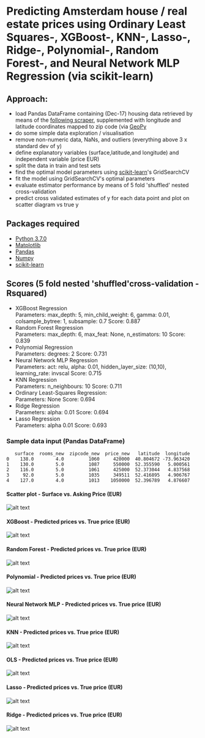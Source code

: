 # Predicting Amsterdam house / real estate prices using Ordinary Least Squares-, XGBoost-, KNN-, Lasso-, Ridge-, Polynomial-, Random Forest-, and Neural Network MLP Regression (via scikit-learn)

## Approach:

- load Pandas DataFrame containing (Dec-17) housing data retrieved by means of the [following scraper](https://github.com/Weesper1985/Funda-Scraper), supplemented with longitude and latitude coordinates mapped to zip code (via [GeoPy](https://geopy.readthedocs.io/en/1.10.0/#)
- do some simple data exploration / visualisation
- remove non-numeric data, NaNs, and outliers (everything above 3 x standard dev of y)
- define explanatory variables (surface,latitude,and longitude) and independent variable (price EUR)
- split the data in train and test sets 
- find the optimal model parameters using [scikit-learn](http://scikit-learn.org/stable/)'s GridSearchCV
- fit the model using GridSearchCV's optimal parameters
- evaluate estimator performance by means of 5 fold 'shuffled' nested cross-validation
- predict cross validated estimates of y for each data point and plot on scatter diagram vs true y

## Packages required

- [Python 3.7.0](https://www.python.org/downloads/)
- [Matplotlib](https://matplotlib.org/)
- [Pandas](https://pandas.pydata.org/)
- [Numpy](https://docs.scipy.org/doc/)
- [scikit-learn](http://scikit-learn.org/stable/)

## Scores (5 fold nested 'shuffled'cross-validation - Rsquared)

- XGBoost Regression											                                            
  Parameters: max_depth: 5, min_child_weight: 6, gamma: 0.01, colsample_bytree: 1, subsample: 0.7
  Score: 0.887	
- Random Forest Regression        									                                   
  Parameters: max_depth: 6, max_feat: None, n_estimators: 10
  Score:  0.839
- Polynomial Regression                                							
  Parameters: degrees: 2
  Score: 0.731
- Neural Network MLP Regression 				     					
  Parameters: act: relu, alpha: 0.01, hidden_layer_size: (10,10), learning_rate: invscal
  Score: 0.715
- KNN Regression                                      							
  Parameters: n_neighbours: 10
  Score: 0.711
- Ordinary Least-Squares Regression:                                    				
  Parameters: None
  Score: 0.694
- Ridge Regression 		                                        				
  Parameters: alpha: 0.01
  Score: 0.694
- Lasso Regression                                        	 					
  Parameters: alpha 0.01
  Score: 0.693

### Sample data input (Pandas DataFrame)
```
   surface  rooms_new  zipcode_new  price_new   latitude  longitude
0    138.0        4.0         1060     420000  40.804672 -73.963420
1    130.0        5.0         1087     550000  52.355590   5.000561
2    116.0        5.0         1061     425000  52.373044   4.837568
3     92.0        5.0         1035     349511  52.416895   4.906767
4    127.0        4.0         1013    1050000  52.396789   4.876607
```

#### Scatter plot - Surface vs. Asking Price (EUR)

![alt text](https://github.com/Weesper1985/Python_Portfolio__VaR_Tool/blob/master/Scatter.png)

#### XGBoost - Predicted prices vs. True price (EUR)

![alt text](https://github.com/Weesper1985/Python_Portfolio__VaR_Tool/blob/master/XGB.png)

#### Random Forest - Predicted prices vs. True price (EUR)

![alt text](https://github.com/Weesper1985/Python_Portfolio__VaR_Tool/blob/master/Forest.png)

#### Polynomial - Predicted prices vs. True price (EUR)

![alt text](https://github.com/Weesper1985/Python_Portfolio__VaR_Tool/blob/master/Poly.png)

#### Neural Network MLP - Predicted prices vs. True price (EUR)

![alt text](https://github.com/Weesper1985/Python_Portfolio__VaR_Tool/blob/master/MLP.png)

#### KNN - Predicted prices vs. True price (EUR)

![alt text](https://github.com/Weesper1985/Python_Portfolio__VaR_Tool/blob/master/KNN.png)

#### OLS - Predicted prices vs. True price (EUR)

![alt text](https://github.com/Weesper1985/Python_Portfolio__VaR_Tool/blob/master/OLS.png)

#### Lasso - Predicted prices vs. True price (EUR)

![alt text](https://github.com/Weesper1985/Python_Portfolio__VaR_Tool/blob/master/Lasso.png)

#### Ridge - Predicted prices vs. True price (EUR)

![alt text](https://github.com/Weesper1985/Python_Portfolio__VaR_Tool/blob/master/Ridge.png)

